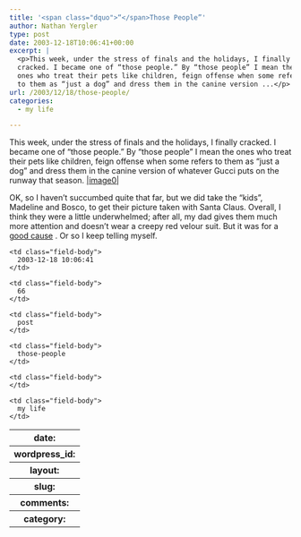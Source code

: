 ```yaml
---
title: '<span class="dquo">“</span>Those People”'
author: Nathan Yergler
type: post
date: 2003-12-18T10:06:41+00:00
excerpt: |
  <p>This week, under the stress of finals and the holidays, I finally
  cracked. I became one of “those people.” By “those people” I mean the
  ones who treat their pets like children, feign offense when some refers
  to them as “just a dog” and dress them in the canine version ...</p>
url: /2003/12/18/those-people/
categories:
  - my life

---
```

This week, under the stress of finals and the holidays, I finally cracked. I became one of “those people.” By “those people” I mean the ones who treat their pets like children, feign offense when some refers to them as “just a dog” and dress them in the canine version of whatever Gucci puts on the runway that season. [|image0|][1]

<span class="caps">OK</span>, so I haven’t succumbed quite that far, but we did take the “kids”, Madeline and Bosco, to get their picture taken with Santa Claus. Overall, I think they were a little underwhelmed; after all, my dad gives them much more attention and doesn’t wear a creepy red velour suit. But it was for a [good cause][2] . Or so I keep telling myself.

<table class="docutils field-list" frame="void" rules="none">
  <col class="field-name" /> <col class="field-body" /> <tr class="field">
    <th class="field-name">
      date:
    </th>

    <td class="field-body">
      2003-12-18 10:06:41
    </td>
  </tr>

  <tr class="field">
    <th class="field-name">
      wordpress_id:
    </th>

    <td class="field-body">
      66
    </td>
  </tr>

  <tr class="field">
    <th class="field-name">
      layout:
    </th>

    <td class="field-body">
      post
    </td>
  </tr>

  <tr class="field">
    <th class="field-name">
      slug:
    </th>

    <td class="field-body">
      those-people
    </td>
  </tr>

  <tr class="field">
    <th class="field-name">
      comments:
    </th>

    <td class="field-body">
    </td>
  </tr>

  <tr class="field">
    <th class="field-name">
      category:
    </th>

    <td class="field-body">
      my life
    </td>
  </tr>
</table>

 [1]: http://www.yergler.net/averages/archives/images/dogs_small.
 [2]: http://acspca.org